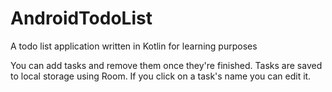 # AndroidTodoList
A todo list application written in Kotlin for learning purposes

You can add tasks and remove them once they're finished. Tasks are saved to local storage using Room. If you click on a task's name you can edit it.

